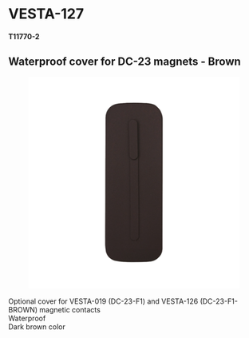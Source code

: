 # VESTA-127

#### T11770-2

## Waterproof cover for DC-23 magnets - Brown

<figure><img src=".gitbook/assets/image (6).png" alt=""><figcaption></figcaption></figure>

Optional cover for VESTA-019 (DC-23-F1) and VESTA-126 (DC-23-F1-BROWN) magnetic contacts
\
Waterproof
\
Dark brown color
